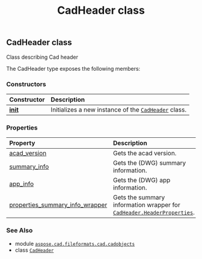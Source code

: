 ﻿---
title: CadHeader class
second_title: Aspose.CAD for Python via .NET API References
description: 
type: docs
weight: 580
url: /aspose.cad.fileformats.cad.cadobjects/cadheader/
is_root: false
---

## CadHeader class

Class describing Cad header



The CadHeader type exposes the following members:

### Constructors
| Constructor | Description |
| :- | :- |
| [__init__](/cad/python-net/aspose.cad.fileformats.cad.cadobjects/cadheader/__init__/#) | Initializes a new instance of the [`CadHeader`](/cad/python-net/aspose.cad.fileformats.cad.cadobjects/cadheader) class. |


### Properties
| Property | Description |
| :- | :- |
| [acad_version](/cad/python-net/aspose.cad.fileformats.cad.cadobjects/cadheader/acad_version) | Gets the acad version. |
| [summary_info](/cad/python-net/aspose.cad.fileformats.cad.cadobjects/cadheader/summary_info) | Gets the (DWG) summary information. |
| [app_info](/cad/python-net/aspose.cad.fileformats.cad.cadobjects/cadheader/app_info) | Gets the (DWG) app information. |
| [properties_summary_info_wrapper](/cad/python-net/aspose.cad.fileformats.cad.cadobjects/cadheader/properties_summary_info_wrapper) | Gets the summary information wrapper for [`CadHeader.HeaderProperties`](/cad/python-net/aspose.cad.fileformats.cad.cadobjects/cadheader). |



### See Also
* module [`aspose.cad.fileformats.cad.cadobjects`](..)
* class [`CadHeader`](/cad/python-net/aspose.cad.fileformats.cad.cadobjects/cadheader)

